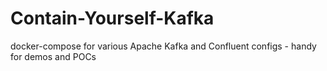 # Contain-Yourself-Kafka
docker-compose for various Apache Kafka and Confluent configs - handy for demos and POCs
